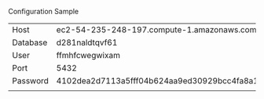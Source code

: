 
Configuration Sample

|   |  |
| ------------- | ------------- |
| Host  | ec2-54-235-248-197.compute-1.amazonaws.com  |
| Database  | d281naldtqvf61  |
| User  | ffmhfcwegwixam  |
| Port  | 5432  |
| Password  | 4102dea2d7113a5fff04b624aa9ed30929bcc4fa8a11d8eb9f6971bf8c85e169  |
|   |  |

